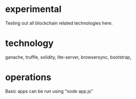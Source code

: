 # experimental
Testing out all blockchain related technologies here.
# technology
ganache,
truffle,
solidity,
lite-server,
browsersync,
bootstrap,
# operations
Basic apps can be run using "node app.js"
